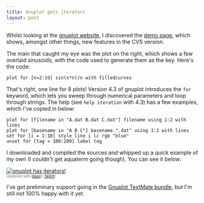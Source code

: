 ```yaml
--- 
title: Gnuplot gets iterators
layout: post
---
```

Whilst looking at the [gnuplot website](http://www.gnuplot.info/ "gnuplot homepage"), I discovered the [demo page](http://gnuplot.sourceforge.net/demo_4.3/ "Demo scripts for gnuplot CVS version"), which shows, amongst other things, new features in the CVS version. 

The main that caught my eye was the plot on the right, which shows a few overlaid sinusoids, with the code used to generate them as the key. Here's the code:

    plot for [n=2:10] sin(x*n)/n with filledcurves

That's right, one line for 8 plots! Version 4.3 of gnuplot introduces the `for` keyword, which lets you sweep through numerical parameters and loop through strings. The help (see `help iteration` with 4.3) has a few examples, which I've copied in below:

    plot for [filename in "A.dat B.dat C.dat"] filename using 1:2 with lines
    plot for [basename in "A B C"] basename.".dat" using 1:2 with lines
    set for [i = 1:10] style line i lc rgb "blue"
    unset for [tag = 100:200] label tag

I downloaded and compiled the sources and whipped up a quick example of my own (I couldn't get aquaterm going though). You can see it below:

<div class="thumbnail"><a href="http://skitch.com/mattfoster/5gp6/gnuplot-has-iterators"><img src="http://img.skitch.com/20081110-dhu9jhct8hha9qhpwiutji3cg7.preview.jpg" alt="gnuplot has iterators!" /></a><br /><span style="font-family: Lucida Grande, Trebuchet, sans-serif, Helvetica, Arial; font-size: 10px; color: #808080">Uploaded with <a href="http://plasq.com/">plasq</a>'s <a href="http://skitch.com">Skitch</a>!</span></div>

I've got preliminary support going in the [Gnuplot TextMate bundle](github.com/mattfoster/gnuplot-tmbundle), but I'm still not 100% happy with it yet.
